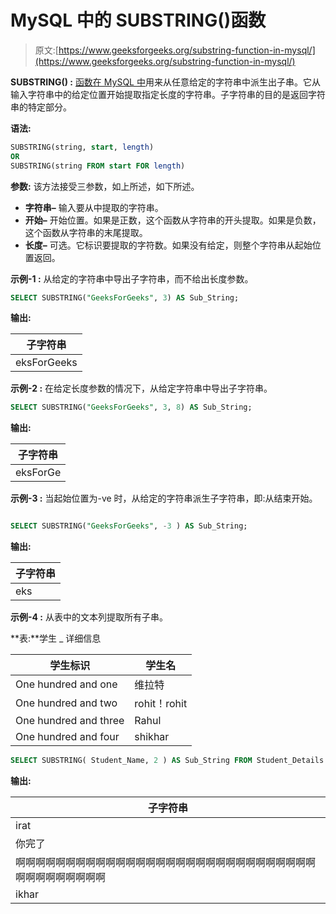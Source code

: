 # MySQL 中的 SUBSTRING()函数

> 原文:[https://www.geeksforgeeks.org/substring-function-in-mysql/](https://www.geeksforgeeks.org/substring-function-in-mysql/)

**SUBSTRING() :**
[函数在 MySQL 中](https://www.geeksforgeeks.org/sql-functions-aggregate-scalar-functions/)用来从任意给定的字符串中派生出子串。它从输入字符串中的给定位置开始提取指定长度的字符串。子字符串的目的是返回字符串的特定部分。

**语法:**

```sql
SUBSTRING(string, start, length)
OR
SUBSTRING(string FROM start FOR length)

```

**参数:**
该方法接受三参数，如上所述，如下所述。

*   **字符串–**
    输入要从中提取的字符串。
*   **开始–**
    开始位置。如果是正数，这个函数从字符串的开头提取。如果是负数，这个函数从字符串的末尾提取。
*   **长度–**
    可选。它标识要提取的字符数。如果没有给定，则整个字符串从起始位置返回。

**示例-1 :**
从给定的字符串中导出子字符串，而不给出长度参数。

```sql
SELECT SUBSTRING("GeeksForGeeks", 3) AS Sub_String;

```

**输出:**

<center>

| 子字符串 |
| --- |
| eksForGeeks |

</center>

**示例-2 :**
在给定长度参数的情况下，从给定字符串中导出子字符串。

```sql
SELECT SUBSTRING("GeeksForGeeks", 3, 8) AS Sub_String; 

```

**输出:**

<center>

| 子字符串 |
| --- |
| eksForGe |

</center>

**示例-3 :**
当起始位置为-ve 时，从给定的字符串派生子字符串，即:从结束开始。

```sql

SELECT SUBSTRING("GeeksForGeeks", -3 ) AS Sub_String; 

```

**输出:**

<center>

| 子字符串 |
| --- |
| eks |

</center>

**示例-4 :**
从表中的文本列提取所有子串。

**表:**学生 _ 详细信息

<center>

| 学生标识 | 学生名 |
| --- | --- |
| One hundred and one | 维拉特 |
| One hundred and two | rohit！rohit |
| One hundred and three | Rahul |
| One hundred and four | shikhar |

</center>

```sql
SELECT SUBSTRING( Student_Name, 2 ) AS Sub_String FROM Student_Details ;

```

**输出:**

<center>

| 子字符串 |
| --- |
| irat |
| 你完了 |
| 啊啊啊啊啊啊啊啊啊啊啊啊啊啊啊啊啊啊啊啊啊啊啊啊啊啊啊啊啊啊啊啊啊啊啊啊啊啊啊 |
| ikhar |

</center>